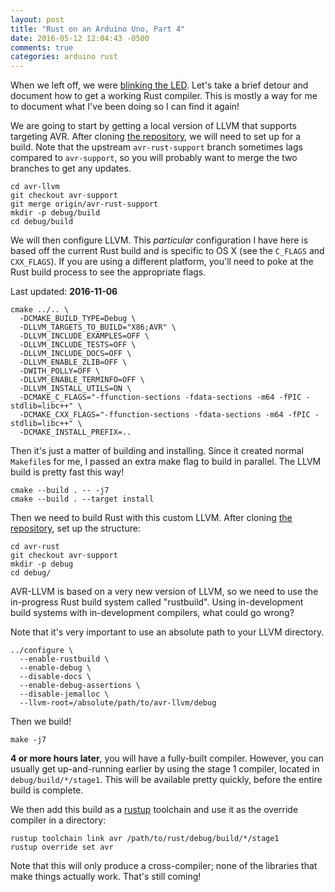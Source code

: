 ```yaml
---
layout: post
title: "Rust on an Arduino Uno, Part 4"
date: 2016-05-12 12:04:43 -0500
comments: true
categories: arduino rust
---
```


When we left off, we were [blinking the LED][part3]. Let's take a
brief detour and document how to get a working Rust compiler. This is
mostly a way for me to document what I've been doing so I can find it
again!

<!-- more -->

We are going to start by getting a local version of LLVM that supports
targeting AVR. After cloning [the repository][avr-llvm], we will need
to set up for a build. Note that the upstream `avr-rust-support`
branch sometimes lags compared to `avr-support`, so you will probably
want to merge the two branches to get any updates.

```
cd avr-llvm
git checkout avr-support
git merge origin/avr-rust-support
mkdir -p debug/build
cd debug/build
```

We will then configure LLVM. This *particular* configuration I have
here is based off the current Rust build and is specific to OS X (see
the `C_FLAGS` and `CXX_FLAGS`). If you are using a different platform,
you'll need to poke at the Rust build process to see the appropriate
flags.

Last updated: **2016-11-06**

```
cmake ../.. \
  -DCMAKE_BUILD_TYPE=Debug \
  -DLLVM_TARGETS_TO_BUILD="X86;AVR" \
  -DLLVM_INCLUDE_EXAMPLES=OFF \
  -DLLVM_INCLUDE_TESTS=OFF \
  -DLLVM_INCLUDE_DOCS=OFF \
  -DLLVM_ENABLE_ZLIB=OFF \
  -DWITH_POLLY=OFF \
  -DLLVM_ENABLE_TERMINFO=OFF \
  -DLLVM_INSTALL_UTILS=ON \
  -DCMAKE_C_FLAGS="-ffunction-sections -fdata-sections -m64 -fPIC -stdlib=libc++" \
  -DCMAKE_CXX_FLAGS="-ffunction-sections -fdata-sections -m64 -fPIC -stdlib=libc++" \
  -DCMAKE_INSTALL_PREFIX=..
```

Then it's just a matter of building and installing. Since it created
normal `Makefile`s for me, I passed an extra make flag to build in
parallel. The LLVM build is pretty fast this way!

```
cmake --build . -- -j7
cmake --build . --target install
```

Then we need to build Rust with this custom LLVM. After cloning
[the repository][avr-rust], set up the structure:

```
cd avr-rust
git checkout avr-support
mkdir -p debug
cd debug/
```

AVR-LLVM is based on a very new version of LLVM, so we need to use the
in-progress Rust build system called "rustbuild". Using in-development
build systems with in-development compilers, what could go wrong?

Note that it's very important to use an absolute path to your LLVM
directory.

```
../configure \
  --enable-rustbuild \
  --enable-debug \
  --disable-docs \
  --enable-debug-assertions \
  --disable-jemalloc \
  --llvm-root=/absolute/path/to/avr-llvm/debug
```

Then we build!

```
make -j7
```

**4 or more hours later**, you will have a fully-built
compiler. However, you can usually get up-and-running earlier by using
the stage 1 compiler, located in `debug/build/*/stage1`. This will be
available pretty quickly, before the entire build is complete.

We then add this build as a [rustup][] toolchain and use it as the
override compiler in a directory:

```
rustup toolchain link avr /path/to/rust/debug/build/*/stage1
rustup override set avr
```

Note that this will only produce a cross-compiler; none of the
libraries that make things actually work. That's still coming!

[avr-llvm]: https://github.com/avr-llvm/llvm
[avr-rust]: https://github.com/avr-rust/rust
[cargo]: https://github.com/rust-lang/cargo#installing-cargo
[rustup]: https://rustup.rs/
[part3]: /blog/2016/01/24/rust-on-an-arduino-uno-part-3/

